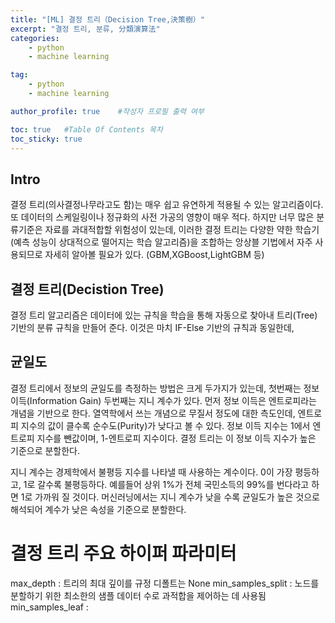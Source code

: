 ```yaml
---
title: "[ML] 결정 트리（Decision Tree,決策樹）"
excerpt: "결정 트리, 분류, 分類演算法"
categories:
    - python
    - machine learning

tag:
    - python
    - machine learning

author_profile: true    #작성자 프로필 출력 여부

toc: true   #Table Of Contents 목차 
toc_sticky: true
---
```

## Intro
결정 트리(의사결정나무라고도 함)는 매우 쉽고 유연하게 적용될 수 있는 알고리즘이다. 또 데이터의 스케일링이나 정규화의 사전 가공의 영향이 매우 적다. 하지만 너무 많은 분류기준은 자료를 과대적합할 위험성이 있는데,
이러한 결정 트리는 다양한 약한 학습기(예측 성능이 상대적으로 떨어지는 학습 알고리즘)을 조합하는 앙상블 기법에서 자주 사용되므로 자세히 알아볼 필요가 있다.
(GBM,XGBoost,LightGBM 등)

## 결정 트리(Decistion Tree)

결정 트리 알고리즘은 데이터에 있는 규칙을 학습을 통해 자동으로 찾아내 트리(Tree)기반의 분류 규칙을 만들어 준다. 이것은 마치 IF-Else 기반의 규칙과 동일한데,

## 균일도

결정 트리에서 정보의 균일도를 측정하는 방법은 크게 두가지가 있는데, 첫번째는 정보 이득(Information Gain) 두번째는 지니 계수가 있다.
먼저 정보 이득은 엔트로피라는 개념을 기반으로 한다. 열역학에서 쓰는 개념으로 무질서 정도에 대한 측도인데, 엔트로피 지수의 값이 클수록 순수도(Purity)가 낮다고 볼 수 있다.
정보 이득 지수는 1에서 엔트로피 지수를 뺀값이며, 1-엔트로피 지수이다. 결정 트리는 이 정보 이득 지수가 높은 기준으로 분할한다.

지니 계수는 경제학에서 불평등 지수를 나타낼 때 사용하는 계수이다. 0이 가장 평등하고, 1로 갈수록 불평등하다. 예를들어 상위 1%가 전체 국민소득의 99%를 번다라고 하면 1로 가까워 질 것이다.
머신러닝에서는 지니 계수가 낮을 수록 균일도가 높은 것으로 해석되어 계수가 낮은 속성을 기준으로 분할한다.

# 결정 트리 주요 하이퍼 파라미터

max_depth : 트리의 최대 깊이를 규정  디폴트는 None
min_samples_split : 노드를 분할하기 위한 최소한의 샘플 데이터 수로 과적합을 제어하는 데 사용됨
min_samples_leaf : 
